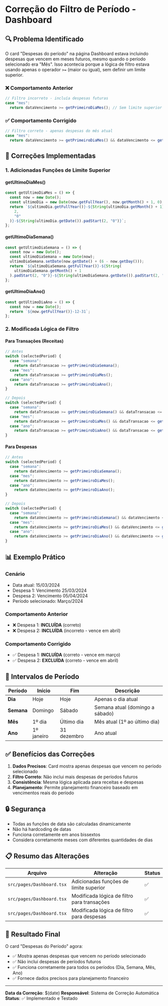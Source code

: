 # Correção do Filtro de Período - Dashboard

## **🔍 Problema Identificado**

O card "Despesas do período" na página Dashboard estava incluindo despesas que vencem em meses futuros, mesmo quando o período selecionado era "Mês". Isso acontecia porque a lógica de filtro estava usando apenas o operador `>=` (maior ou igual), sem definir um limite superior.

### **❌ Comportamento Anterior**
```typescript
// Filtro incorreto - incluía despesas futuras
case "mes":
  return dataVencimento >= getPrimeiroDiaMes(); // Sem limite superior
```

### **✅ Comportamento Corrigido**
```typescript
// Filtro correto - apenas despesas do mês atual
case "mes":
  return dataVencimento >= getPrimeiroDiaMes() && dataVencimento <= getUltimoDiaMes();
```

## **🔧 Correções Implementadas**

### **1. Adicionadas Funções de Limite Superior**

#### **getUltimoDiaMes()**
```typescript
const getUltimoDiaMes = () => {
  const now = new Date();
  const ultimoDia = new Date(now.getFullYear(), now.getMonth() + 1, 0);
  return `${ultimoDia.getFullYear()}-${String(ultimoDia.getMonth() + 1).padStart(
    2,
    "0"
  )}-${String(ultimoDia.getDate()).padStart(2, "0")}`;
};
```

#### **getUltimoDiaSemana()**
```typescript
const getUltimoDiaSemana = () => {
  const now = new Date();
  const ultimoDiaSemana = new Date(now);
  ultimoDiaSemana.setDate(now.getDate() + (6 - now.getDay()));
  return `${ultimoDiaSemana.getFullYear()}-${String(
    ultimoDiaSemana.getMonth() + 1
  ).padStart(2, "0")}-${String(ultimoDiaSemana.getDate()).padStart(2, "0")}`;
};
```

#### **getUltimoDiaAno()**
```typescript
const getUltimoDiaAno = () => {
  const now = new Date();
  return `${now.getFullYear()}-12-31`;
};
```

### **2. Modificada Lógica de Filtro**

#### **Para Transações (Receitas)**
```typescript
// Antes
switch (selectedPeriod) {
  case "semana":
    return dataTransacao >= getPrimeiroDiaSemana();
  case "mes":
    return dataTransacao >= getPrimeiroDiaMes();
  case "ano":
    return dataTransacao >= getPrimeiroDiaAno();
}

// Depois
switch (selectedPeriod) {
  case "semana":
    return dataTransacao >= getPrimeiroDiaSemana() && dataTransacao <= getUltimoDiaSemana();
  case "mes":
    return dataTransacao >= getPrimeiroDiaMes() && dataTransacao <= getUltimoDiaMes();
  case "ano":
    return dataTransacao >= getPrimeiroDiaAno() && dataTransacao <= getUltimoDiaAno();
}
```

#### **Para Despesas**
```typescript
// Antes
switch (selectedPeriod) {
  case "semana":
    return dataVencimento >= getPrimeiroDiaSemana();
  case "mes":
    return dataVencimento >= getPrimeiroDiaMes();
  case "ano":
    return dataVencimento >= getPrimeiroDiaAno();
}

// Depois
switch (selectedPeriod) {
  case "semana":
    return dataVencimento >= getPrimeiroDiaSemana() && dataVencimento <= getUltimoDiaSemana();
  case "mes":
    return dataVencimento >= getPrimeiroDiaMes() && dataVencimento <= getUltimoDiaMes();
  case "ano":
    return dataVencimento >= getPrimeiroDiaAno() && dataVencimento <= getUltimoDiaAno();
}
```

## **📊 Exemplo Prático**

### **Cenário**
- Data atual: 15/03/2024
- Despesa 1: Vencimento 25/03/2024
- Despesa 2: Vencimento 05/04/2024
- Período selecionado: Março/2024

### **Comportamento Anterior**
- ❌ Despesa 1: **INCLUÍDA** (correto)
- ❌ Despesa 2: **INCLUÍDA** (incorreto - vence em abril)

### **Comportamento Corrigido**
- ✅ Despesa 1: **INCLUÍDA** (correto - vence em março)
- ✅ Despesa 2: **EXCLUÍDA** (correto - vence em abril)

## **📅 Intervalos de Período**

| Período | Início | Fim | Descrição |
|---------|--------|-----|-----------|
| **Dia** | Hoje | Hoje | Apenas o dia atual |
| **Semana** | Domingo | Sábado | Semana atual (domingo a sábado) |
| **Mês** | 1º dia | Último dia | Mês atual (1º ao último dia) |
| **Ano** | 1º janeiro | 31 dezembro | Ano atual |

## **✅ Benefícios das Correções**

1. **Dados Precisos**: Card mostra apenas despesas que vencem no período selecionado
2. **Filtro Correto**: Não inclui mais despesas de períodos futuros
3. **Consistência**: Mesma lógica aplicada para receitas e despesas
4. **Planejamento**: Permite planejamento financeiro baseado em vencimentos reais do período

## **🔒 Segurança**

- Todas as funções de data são calculadas dinamicamente
- Não há hardcoding de datas
- Funciona corretamente em anos bissextos
- Considera corretamente meses com diferentes quantidades de dias

## **📋 Resumo das Alterações**

| Arquivo | Alteração | Status |
|---------|-----------|--------|
| `src/pages/Dashboard.tsx` | Adicionadas funções de limite superior | ✅ |
| `src/pages/Dashboard.tsx` | Modificada lógica de filtro para transações | ✅ |
| `src/pages/Dashboard.tsx` | Modificada lógica de filtro para despesas | ✅ |

## **🚀 Resultado Final**

O card "Despesas do Período" agora:
- ✅ Mostra apenas despesas que vencem no período selecionado
- ✅ Não inclui despesas de períodos futuros
- ✅ Funciona corretamente para todos os períodos (Dia, Semana, Mês, Ano)
- ✅ Fornece dados precisos para planejamento financeiro

---

**Data da Correção**: $(date)
**Responsável**: Sistema de Correção Automática
**Status**: ✅ Implementado e Testado 